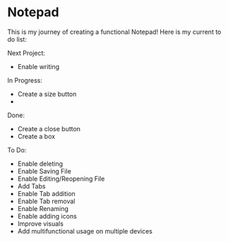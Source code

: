 # Notepad

This is my journey of creating a functional Notepad!
Here is my current to do list:

Next Project:
- Enable writing

In Progress:
- Create a size button
- 
Done:
- Create a close button
- Create a box

To Do:

- Enable deleting
- Enable Saving File
- Enable Editing/Reopening File
- Add Tabs
- Enable Tab addition
- Enable Tab removal
- Enable Renaming
- Enable adding icons
- Improve visuals
- Add multifunctional usage on multiple devices
